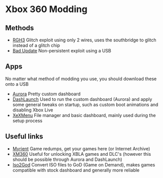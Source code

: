 # Xbox 360 Modding

## Methods
* [RGH3](./RGH3.md) Glitch exploit using only 2 wires, uses the southbridge to glitch instead of a glitch chip
* [Bad Update](./Bad%20Update.md) Non-persistent exploit using a USB

## Apps
No matter what method of modding you use, you should download these onto a USB
* [Aurora](http://phoenix.xboxunity.net) Pretty custom dashboard
* [DashLaunch](https://digiex.net/threads/dash-launch-3-21-for-jtag-rgh-xbox-360s-running-freeboot.11024/) Used to run the custom dashboard (Aurora) and apply some general tweaks on startup, such as custom boot animations and disabling Xbox Live
* [XeXMenu](https://digiex.net/threads/xexmenu-1-1-download-xex-menu-iso-live-and-xex-file-manager-for-xbox-360.11096/) File manager and basic dashboard, mainly used during the setup process

## Useful links
* [Myrient](https://myrient.erista.me/files/Redump/Microsoft%20-%20Xbox%20360/) Game redumps, get your games here (or Internet Archive)
* [XM360](https://digiex.net/threads/xm360-2-0d-download-xbox-360-jtag-xbla-dlc-tu-content-organiser.7999/) Useful for unlocking XBLA games and DLC's (however this should be possible through Aurora and DashLaunch)
* [Iso2God](https://github.com/r4dius/Iso2God) Convert ISO files to GoD (Game on Demand), makes games compatible with stock dashboard and generally more reliable